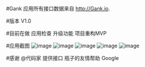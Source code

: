 #Gank
应用所有接口数据来自 http://Gank.io.

#版本
V1.0

#目前在做 
应用检查 升级功能 项目重构MVP

#应用截图
![image](https://github.com/leftcoding/GankLy/raw/master/art/img_1.png)
![image](https://github.com/leftcoding/GankLy/raw/master/art/img_2.png)
![image](https://github.com/leftcoding/GankLy/raw/master/art/img_3.png)
![image](https://github.com/leftcoding/GankLy/raw/master/art/img_4.png)
![image](https://github.com/leftcoding/GankLy/raw/master/art/img_5.png)

#感谢
@代码家 提供接口
瓶子的友情帮助
Google